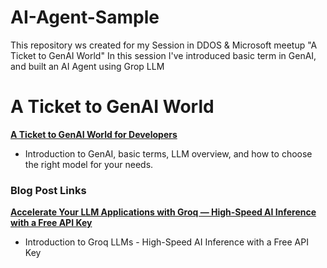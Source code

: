 # AI-Agent-Sample

This repository ws created for my Session in DDOS & Microsoft meetup "A Ticket to GenAI World"
In this session I've introduced basic term in GenAI, and built an AI Agent using Grop LLM

# A Ticket to GenAI World
**[A Ticket to GenAI World for Developers](https://medium.com/@Lopay/a-ticket-to-genai-world-for-developers-a86f171b3666)**  
   - Introduction to GenAI, basic terms, LLM overview, and how to choose the right model for your needs.

### Blog Post Links

**[Accelerate Your LLM Applications with Groq — High-Speed AI Inference with a Free API Key](https://medium.com/@Lopay/accelerate-your-llm-applications-with-groq-high-speed-ai-inference-with-a-free-api-key-d1669d32dfae)**  
   - Introduction to Groq LLMs - High-Speed AI Inference with a Free API Key


